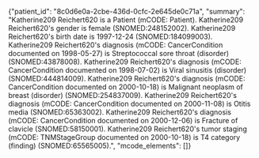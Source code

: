 {"patient_id": "8c0d6e0a-2cbe-436d-0cfc-2e645de0c71a", "summary": "Katherine209 Reichert620 is a Patient (mCODE: Patient). Katherine209 Reichert620's gender is female (SNOMED:248152002). Katherine209 Reichert620's birth date is 1997-12-24 (SNOMED:184099003). Katherine209 Reichert620's diagnosis (mCODE: CancerCondition documented on 1998-05-27) is Streptococcal sore throat (disorder) (SNOMED:43878008). Katherine209 Reichert620's diagnosis (mCODE: CancerCondition documented on 1998-07-02) is Viral sinusitis (disorder) (SNOMED:444814009). Katherine209 Reichert620's diagnosis (mCODE: CancerCondition documented on 2000-10-18) is Malignant neoplasm of breast (disorder) (SNOMED:254837009). Katherine209 Reichert620's diagnosis (mCODE: CancerCondition documented on 2000-11-08) is Otitis media (SNOMED:65363002). Katherine209 Reichert620's diagnosis (mCODE: CancerCondition documented on 2000-12-06) is Fracture of clavicle (SNOMED:58150001). Katherine209 Reichert620's tumor staging (mCODE: TNMStageGroup documented on 2000-10-18) is T4 category (finding) (SNOMED:65565005).", "mcode_elements": []}
